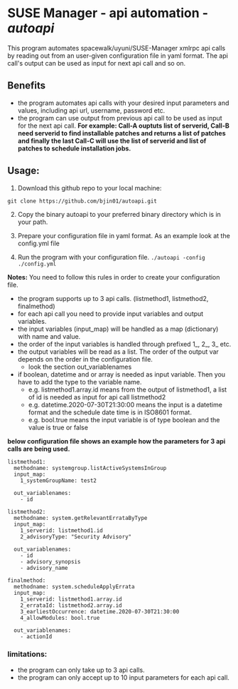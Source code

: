 # SUSE Manager - api automation - *autoapi*

This program automates spacewalk/uyuni/SUSE-Manager xmlrpc api calls by reading out from an user-given 
configuration file in yaml format. The api call's output can be used as input for next api call and so on.

## __Benefits__
* the program automates api calls with your desired input parameters and values, including api url, username, password etc.
* the program can use output from previous api call to be used as input for the next api call.
__For example: Call-A ouptuts list of serverid, Call-B need serverid to find installable patches and returns a list of patches and finally the last Call-C will use the list of serverid and list of patches to schedule installation jobs.__


## __Usage__:
1. Download this github repo to your local machine:

```git clone https://github.com/bjin01/autoapi.git```

2. Copy the binary autoapi to your preferred binary directory which is in your path.

3. Prepare your configuration file in yaml format.
As an example look at the config.yml file

4. Run the program with your configuration file.
```./autoapi -config ./config.yml```

__Notes:__
You need to follow this rules in order to create your configuration file.
* the program supports up to 3 api calls. (listmethod1, listmethod2, finalmethod)
* for each api call you need to provide input variables and output variables.
* the input variables (input_map) will be handled as a map (dictionary) with name and value.
* the order of the input variables is handled through prefixed 1_, 2_, 3_ etc.
* the output variables will be read as a list. The order of the output var depends on the order in the configuration file.
  * look the section out_variablenames
* if boolean, datetime and or array is needed as input variable. Then you have to add the type to the variable name.
  * e.g. listmethod1.array.id means from the output of listmethod1, a list of id is needed as input for api call listmethod2
  * e.g. datetime.2020-07-30T21:30:00 means the input is a datetime format and the schedule date time is in ISO8601 format.
  * e.g. bool.true means the input variable is of type boolean and the value is true or false


__below configuration file shows an example how the parameters for 3 api calls are being used.__

```
listmethod1:
  methodname: systemgroup.listActiveSystemsInGroup
  input_map:
    1_systemGroupName: test2
       
  out_variablenames:  
    - id

listmethod2:
  methodname: system.getRelevantErrataByType
  input_map:
    1_serverid: listmethod1.id
    2_advisoryType: "Security Advisory"

  out_variablenames: 
    - id
    - advisory_synopsis
    - advisory_name

finalmethod:
  methodname: system.scheduleApplyErrata
  input_map:
    1_serverid: listmethod1.array.id
    2_errataId: listmethod2.array.id
    3_earliestOccurrence: datetime.2020-07-30T21:30:00
    4_allowModules: bool.true

  out_variablenames: 
    - actionId
```

### limitations:
* the program can only take up to 3 api calls.
* the program can only accept up to 10 input parameters for each api call.
